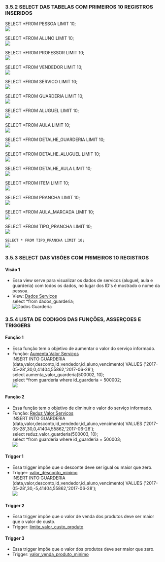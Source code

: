﻿### 3.5.2	SELECT DAS TABELAS COM PRIMEIROS 10 REGISTROS INSERIDOS
SELECT *FROM PESSOA LIMIT 10;<br>
![](https://github.com/andrebvitoria/Trabalho-Integrado-5-Periodo/blob/master/Banco%20de%20dados/imagens/select_pessoa.PNG)

SELECT *FROM ALUNO LIMIT 10;<br>
![](https://github.com/andrebvitoria/Trabalho-Integrado-5-Periodo/blob/master/Banco%20de%20dados/imagens/select_aluno.PNG)

SELECT *FROM PROFESSOR LIMIT 10;<br>
![](https://github.com/andrebvitoria/Trabalho-Integrado-5-Periodo/blob/master/Banco%20de%20dados/imagens/select_professor.PNG)

SELECT *FROM VENDEDOR LIMIT 10;<br>
![](https://github.com/andrebvitoria/Trabalho-Integrado-5-Periodo/blob/master/Banco%20de%20dados/imagens/select_vendedor.PNG)

SELECT *FROM SERVICO LIMIT 10;<br>
![](https://github.com/andrebvitoria/Trabalho-Integrado-5-Periodo/blob/master/Banco%20de%20dados/imagens/select_servico.PNG)

SELECT *FROM GUARDERIA LIMIT 10;<br>
![](https://github.com/andrebvitoria/Trabalho-Integrado-5-Periodo/blob/master/Banco%20de%20dados/imagens/select_guarderia.PNG)

SELECT *FROM ALUGUEL LIMIT 10;<br>
![](https://github.com/andrebvitoria/Trabalho-Integrado-5-Periodo/blob/master/Banco%20de%20dados/imagens/select_aluguel.PNG)

SELECT *FROM AULA LIMIT 10;<br>
![](https://github.com/andrebvitoria/Trabalho-Integrado-5-Periodo/blob/master/Banco%20de%20dados/imagens/select_aula.PNG)

SELECT *FROM DETALHE_GUARDERIA LIMIT 10;<br>
![](https://github.com/andrebvitoria/Trabalho-Integrado-5-Periodo/blob/master/Banco%20de%20dados/imagens/select_detalhe_guarderia.PNG)

SELECT *FROM DETALHE_ALUGUEL LIMIT 10;<br>
![](https://github.com/andrebvitoria/Trabalho-Integrado-5-Periodo/blob/master/Banco%20de%20dados/imagens/select_detalhe_aluguel.PNG)

SELECT *FROM DETALHE_AULA LIMIT 10;<br>
![](https://github.com/andrebvitoria/Trabalho-Integrado-5-Periodo/blob/master/Banco%20de%20dados/imagens/select_detalhe_aula.PNG)

SELECT *FROM ITEM LIMIT 10;<br>
![](https://github.com/andrebvitoria/Trabalho-Integrado-5-Periodo/blob/master/Banco%20de%20dados/imagens/select_item.PNG)

SELECT *FROM PRANCHA LIMIT 10;<br>
![](https://github.com/andrebvitoria/Trabalho-Integrado-5-Periodo/blob/master/Banco%20de%20dados/imagens/select_prancha.PNG)

SELECT *FROM AULA_MARCADA LIMIT 10;<br>
![](https://github.com/andrebvitoria/Trabalho-Integrado-5-Periodo/blob/master/Banco%20de%20dados/imagens/select_aula_marcada.PNG)

SELECT *FROM TIPO_PRANCHA LIMIT 10;<br>
![](https://github.com/andrebvitoria/Trabalho-Integrado-5-Periodo/blob/master/Banco%20de%20dados/imagens/select_tipo_prancha.PNG)


`SELECT * FROM TIPO_PRANCHA LIMIT 10;`<br>
![](https://github.com/andrebvitoria/Trabalho-Integrado-5-Periodo/blob/master/Banco%20de%20dados/imagens/loja/select_camisa.PNG)




### 3.5.3	SELECT DAS VISÕES COM PRIMEIROS 10 REGISTROS<br>

#### Visão 1
 - Essa view serve para visualizar os dados de servicos (aluguel, aula e guarderia) com todos os dados, no lugar dos ID's é mostrado o nome da pessoa. <br>
 - View:  [Dados Serviços](https://github.com/andrebvitoria/Trabalho-Integrado-5-Periodo/blob/master/Banco%20de%20dados/Views/dados_servico.sql)<br>
select *from dados_guarderia;<br>
![Dados Guarderia](https://github.com/andrebvitoria/Trabalho-Integrado-5-Periodo/blob/master/Banco%20de%20dados/imagens/view_dados_guarderia.PNG)<br>


### 3.5.4	LISTA DE CODIGOS DAS FUNÇÕES, ASSERÇOES E TRIGGERS<br>

#### Função 1
 - Essa função tem o objetivo de aumentar o valor do serviço informado.
 - Função: [Aumenta Valor Serviços](https://github.com/andrebvitoria/Trabalho-Integrado-5-Periodo/blob/master/Banco%20de%20dados/Functions/aumenta_valor_servico.sql)<br>
INSERT INTO GUARDERIA (data,valor,desconto,id_vendedor,id_aluno,vencimento) VALUES ('2017-05-28',30,0,41404,55862,'2017-06-28');<br>
select aumenta_valor_guarderia(500002, 10);<br>
select *from guarderia where id_guarderia = 500002;<br>
![](https://github.com/andrebvitoria/Trabalho-Integrado-5-Periodo/blob/master/Banco%20de%20dados/imagens/function_aumenta_valor_servico.PNG)<br>


#### Função 2
 - Essa função tem o objetivo de diminuir o valor do serviço informado.
 - Função: [Reduz Valor Serviços](https://github.com/andrebvitoria/Trabalho-Integrado-5-Periodo/blob/master/Banco%20de%20dados/Functions/reduz_valor_servico.sql)<br>
INSERT INTO GUARDERIA (data,valor,desconto,id_vendedor,id_aluno,vencimento) VALUES ('2017-05-28',30,0,41404,55862,'2017-06-28');<br>
select reduz_valor_guarderia(500003, 10);<br>
select *from guarderia where id_guarderia = 500003;<br>
![](https://github.com/andrebvitoria/Trabalho-Integrado-5-Periodo/blob/master/Banco%20de%20dados/imagens/function_reduz_valor_servico.PNG)<br>

#### Trigger 1
 - Essa trigger impõe que o desconte deve ser igual ou maior que zero.
 - Trigger: [valor_desconto_minimo](https://github.com/andrebvitoria/Trabalho-Integrado-5-Periodo/blob/master/Banco%20de%20dados/Triggers/valor_desconto_minimo.sql)<br>
INSERT INTO GUARDERIA (data,valor,desconto,id_vendedor,id_aluno,vencimento) VALUES ('2017-05-28',30,-5,41404,55862,'2017-06-28');<br>
![](https://github.com/andrebvitoria/Trabalho-Integrado-5-Periodo/blob/master/Banco%20de%20dados/imagens/trigger_desconto_minimo.PNG)<br>

#### Trigger 2
 - Essa trigger impõe que o valor de venda dos produtos deve ser maior que o valor de custo.
 - Trigger: [limite_valor_custo_produto](https://github.com/andrebvitoria/Trabalho-Integrado-5-Periodo/blob/master/Banco%20de%20dados/Triggers/limite_valor_custo_produto.sql)<br>

#### Trigger 3
 - Essa trigger impõe que o valor dos produtos deve ser maior que zero.
 - Trigger: [valor_venda_produto_minimo](https://github.com/andrebvitoria/Trabalho-Integrado-5-Periodo/blob/master/Banco%20de%20dados/Triggers/valor_venda_produto_minimo.sql)<br>


